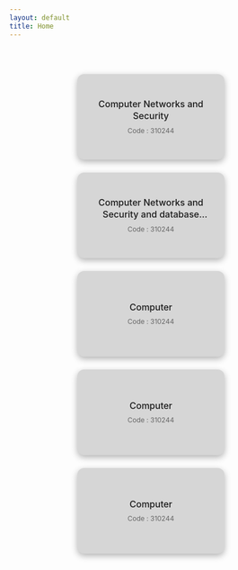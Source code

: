 ```yaml
---
layout: default
title: Home
---
```


<style>
   .card-container {
  display: flex;
  gap: 23px 30px;           /* spacing between cards */
  flex-wrap: wrap;     /* wrap on smaller screens */
  justify-content: center; /* center align */
  margin-top: 5px;
}

.subject-card {
  background-color: #d6d6d6ff;
  padding: 16px;
  border-radius: 12px;
  box-shadow: 0 4px 12px rgba(0, 0, 0, 0.3);
  width: 230px;                   /* fixed width */
  height: 120px;                  /* fixed height */
  transition: transform 0.2s ease;
  display: flex;
  flex-direction: column;
  justify-content: center;
  text-align: center;
  overflow: hidden;
}

.subject-title {
  font-size: 16px;
  font-weight: 500;
  margin-bottom: 8px;
  line-height: 1.3;
  max-height: 42px;               /* control overflow */
  overflow: hidden;
  text-overflow: ellipsis;
  display: -webkit-box;
  -webkit-line-clamp: 2;          /* max 2 lines */
  -webkit-box-orient: vertical;
}

.subject-code {
  font-size: 12px;
  color: #666;
}

.subject-card:hover {
  transform: translateY(-4px);
  box-shadow: 0 6px 16px rgba(0, 0, 0, 0.4);
}


        


    #breadcrumb a {
      color: #007BFF;
      text-decoration: none;
      margin-right: 5px;
    }
    #breadcrumb a:hover {
      text-decoration: underline;
    }
    #breadcrumb span {
      font-weight: bold;
      color: #333;
    }
  </style>

 <!-- ✅ Breadcrumb Container with Back and Breadcrumb -->
<div id="breadcrumb-container">
  <!-- <span class="breadcrumb-icon" onclick="history.back()">🔙</span> -->
  <nav id="breadcrumb"></nav>
</div>

<script>
  const path = window.location.pathname.replace(/\/$/, ""); // remove trailing slash
  const segments = path.split("/").filter(Boolean); // remove empty strings
  const startIndex = segments.indexOf("study-demo");
  let breadcrumbHtml = `<a href="/study-demo/"><i class="fa-solid fa-house"></i></a> &gt; `;
  let fullPath = "";

  for (let i = startIndex + 1; i < segments.length; i++) {
    const segment = segments[i];
    const name = segment.replace(/-/g, " ").replace(/\b\w/g, c => c.toUpperCase());
    fullPath += "/" + segment;

    if (i === segments.length - 1) {
      breadcrumbHtml += `<span>${name}</span>`;
    } else {
      breadcrumbHtml += `<a href="/study-demo${fullPath}/">${name}</a> &gt; `;
    }
  }

  document.getElementById("breadcrumb").innerHTML = breadcrumbHtml;
</script>

<br><br>
<div class="card-container">

<a href="1518987.html" style="text-decoration: none;">
  <div class="subject-card">
    <div class="subject-title">Computer Networks and Security</div>
    <div class="subject-code">Code : 310244</div>
  </div>
</a>

<a href="5100010.html" style="text-decoration: none;">
  <div class="subject-card">
    <div class="subject-title">Computer Networks and Security and database management</div>
    <div class="subject-code">Code : 310244</div>
  </div>
</a>

<a href="1000.html" style="text-decoration: none;">
  <div class="subject-card">
    <div class="subject-title">Computer</div>
    <div class="subject-code">Code : 310244</div>
  </div>
</a>

<a href="#" style="text-decoration: none;">
  <div class="subject-card">
    <div class="subject-title">Computer</div>
    <div class="subject-code">Code : 310244</div>
  </div>
</a>

<a href="#" style="text-decoration: none;">
  <div class="subject-card">
    <div class="subject-title">Computer</div>
    <div class="subject-code">Code : 310244</div>
  </div>
</a>


</div>